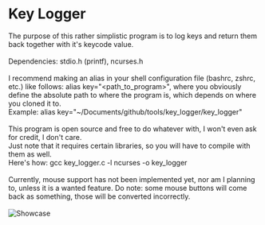 # Key Logger

The purpose of this rather simplistic program is to log keys and return them back together with it's keycode value.\
\
Dependencies: stdio.h (printf), ncurses.h\
\
I recommend making an alias in your shell configuration file (bashrc, zshrc, etc.) like follows: alias key="\<path\_to\_program\>", where you obviously define the absolute path to where the program is, which depends on where you cloned it to.\
Example: alias key="~/Documents/github/tools/key\_logger/key\_logger"\
\
This program is open source and free to do whatever with, I won't even ask for credit, I don't care.\
Just note that it requires certain libraries, so you will have to compile with them as well.\
Here's how: gcc key\_logger.c -l ncurses -o key\_logger\
\
Currently, mouse support has not been implemented yet, nor am I planning to, unless it is a wanted feature. Do note: some mouse buttons will come back as something, those will be converted incorrectly.\
\
![Showcase](https://raw.githubusercontent.com/LarsCampus19/Key_Logger_and_Converter/tool/delete-me/Showcase.gif)
